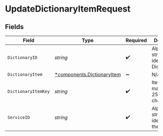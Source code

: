 # UpdateDictionaryItemRequest


## Fields

| Field                                                                   | Type                                                                    | Required                                                                | Description                                                             | Example                                                                 |
| ----------------------------------------------------------------------- | ----------------------------------------------------------------------- | ----------------------------------------------------------------------- | ----------------------------------------------------------------------- | ----------------------------------------------------------------------- |
| `DictionaryID`                                                          | *string*                                                                | :heavy_check_mark:                                                      | Alphanumeric string identifying a Dictionary.                           | 3vjTN8v1O7nOAY7aNDGOL                                                   |
| `DictionaryItem`                                                        | [*components.DictionaryItem](../../models/components/dictionaryitem.md) | :heavy_minus_sign:                                                      | N/A                                                                     |                                                                         |
| `DictionaryItemKey`                                                     | *string*                                                                | :heavy_check_mark:                                                      | Item key, maximum 256 characters.                                       | test-key                                                                |
| `ServiceID`                                                             | *string*                                                                | :heavy_check_mark:                                                      | Alphanumeric string identifying the service.                            | SU1Z0isxPaozGVKXdv0eY                                                   |
